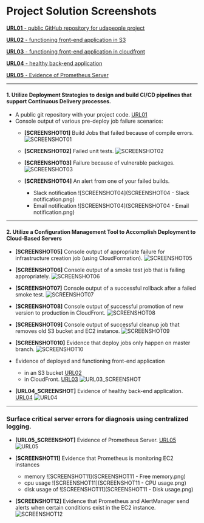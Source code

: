 # Project Solution Screenshots

[**URL01** - public GitHub repository for udapeople project](https://github.com/engragy/Cloud-DevOps-CICD-project/tree/master/)

[**URL02** - functioning front-end application in S3](http://udapeople-7d0d21b.s3-website-us-east-1.amazonaws.com)

[**URL03** - functioning front-end application in cloudfront](http://dkpgtz0xple6z.cloudfront.net)

[**URL04** - healthy back-end application](http://3.212.191.121:3030/api/status)

[**URL05** - Evidence of Prometheus Server](http://44.204.35.8:9090) 

***
#### 1. Utilize Deployment Strategies to design and build CI/CD pipelines that support Continuous Delivery processes.

- A public git repository with your project code. [URL01](https://github.com/engragy/Cloud-DevOps-CICD-project/tree/master/)
- Console output of various pre-deploy job failure scenarios:
	- **[SCREENSHOT01]** Build Jobs that failed because of compile errors. 
		![SCREENSHOT01](SCREENSHOT01.png)

	- **[SCREENSHOT02]**  Failed unit tests. 
		![SCREENSHOT02](SCREENSHOT02.png)

	- **[SCREENSHOT03]** Failure because of vulnerable packages. 
		![SCREENSHOT03](SCREENSHOT03.png)
	
	- **[SCREENSHOT04]** An alert from one of your failed builds.
		- Slack notification ![SCREENSHOT04](SCREENSHOT04 - Slack notification.png)
		- Email notification ![SCREENSHOT04](SCREENSHOT04 - Email notification.png)

***
#### 2. Utilize a Configuration Management Tool to Accomplish Deployment to Cloud-Based Servers

- **[SCREENSHOT05]** Console output of appropriate failure for infrastructure creation job (using CloudFormation). 
	![SCREENSHOT05](SCREENSHOT05.png)
- **[SCREENSHOT06]** Console output of a smoke test job that is failing appropriately. 
	![SCREENSHOT06](SCREENSHOT06.png)
- **[SCREENSHOT07]** Console output of a successful rollback after a failed smoke test. 
	![SCREENSHOT07](SCREENSHOT07.png)
- **[SCREENSHOT08]** Console output of successful promotion of new version to production in CloudFront. 
	![SCREENSHOT08](SCREENSHOT08.png)

- **[SCREENSHOT09]** Console output of successful cleanup job that removes old S3 bucket and EC2 instance. 
	![SCREENSHOT09](SCREENSHOT09.png)

- **[SCREENSHOT010]** Evidence that deploy jobs only happen on master branch. 
	![SCREENSHOT10](SCREENSHOT10.png)

- Evidence of deployed and functioning front-end application 
	- in an S3 bucket [URL02](http://udapeople-7d0d21b.s3-website-us-east-1.amazonaws.com)
	- in CloudFront. [URL03](http://dkpgtz0xple6z.cloudfront.net)
		![URL03_SCREENSHOT](URL03_SCREENSHOT.png)

- **[URL04_SCREENSHOT]** Evidence of healthy back-end application. [URL04](http://3.212.191.121:3030/api/status) 
	![URL04](URL04_SCREENSHOT.png)

***
### Surface critical server errors for diagnosis using centralized logging.

- **[URL05_SCREENSHOT]** Evidence of Prometheus Server. [URL05](http://44.204.35.8:9090)
	![URL05](URL05_SCREENSHOT.png)

- **[SCREENSHOT11]** Evidence that Prometheus is monitoring EC2 instances
	- memory 
		![SCREENSHOT11](SCREENSHOT11 - Free memory.png)
	- cpu usage 
		![SCREENSHOT11](SCREENSHOT11 - CPU usage.png)
	- disk usage of 
		![SCREENSHOT11](SCREENSHOT11 - Disk usage.png)

- **[SCREENSHOT12]** Evidence that Prometheus and AlertManager send alerts when certain conditions exist in the EC2 instance. ![SCREENSHOT12](SCREENSHOT12.png)




